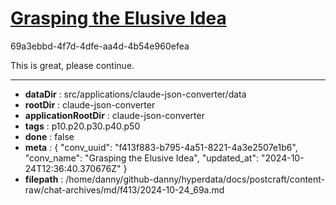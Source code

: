 # [Grasping the Elusive Idea](https://claude.ai/chat/f413f883-b795-4a51-8221-4a3e2507e1b6)

69a3ebbd-4f7d-4dfe-aa4d-4b54e960efea

This is great, please continue.

---

* **dataDir** : src/applications/claude-json-converter/data
* **rootDir** : claude-json-converter
* **applicationRootDir** : claude-json-converter
* **tags** : p10.p20.p30.p40.p50
* **done** : false
* **meta** : {
  "conv_uuid": "f413f883-b795-4a51-8221-4a3e2507e1b6",
  "conv_name": "Grasping the Elusive Idea",
  "updated_at": "2024-10-24T12:36:40.370676Z"
}
* **filepath** : /home/danny/github-danny/hyperdata/docs/postcraft/content-raw/chat-archives/md/f413/2024-10-24_69a.md